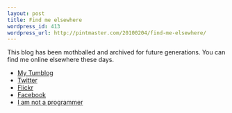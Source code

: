 ```yaml
--- 
layout: post
title: Find me elsewhere
wordpress_id: 413
wordpress_url: http://pintmaster.com/20100204/find-me-elsewhere/
---
```

This blog has been mothballed and archived for future generations. You can find me online elsewhere these days.
<ul>
	<li><a href="http://colin.nederkoorn.co.uk">My Tumblog</a></li>
	<li><a href="http://twitter.com/colinnederkoorn">Twitter</a></li>
	<li><a href="http://www.flickr.com/photos/colin_n/">Flickr</a></li>
	<li><a href="http://www.facebook.com/people/Colin-Nederkoorn/17507059">Facebook</a></li>
	<li><a href="http://iamnotaprogrammer.com">I am not a programmer</a></li>
</ul>
